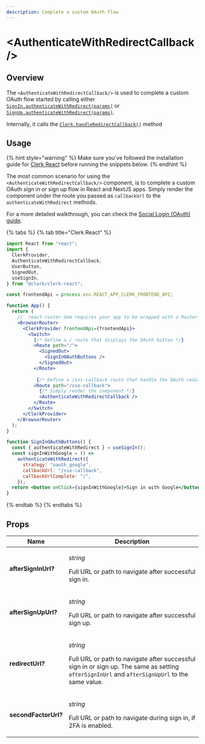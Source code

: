 ```yaml
---
description: Complete a custom OAuth flow
---
```


# \<AuthenticateWithRedirectCallback />

## Overview

The `<AuthenticateWithRedirectCallback/>` is used to complete a custom OAuth flow started by calling either [`SignIn.authenticateWithRedirect(params)`](../../reference/clerkjs/signin.md#signinwithoauth) or [`SignUp.authenticateWithRedirect(params)`](../../reference/clerkjs/signup.md#signinwithoauth).&#x20;

Internally, it calls the [`Clerk.handleRedirectCallback()`](../../reference/clerkjs/clerk.md#handleredirectcallback-params) method

## Usage

{% hint style="warning" %}
Make sure you've followed the installation guide for [Clerk React](../../reference/clerk-react/installation.md) before running the snippets below.
{% endhint %}

The most common scenario for using the `<AuthenticateWithRedirectCallback/>` component, is to complete a custom OAuth sign in or sign up flow in React and NextJS apps. Simply render the component under the route you passed as `callbackUrl` to the `authenticateWithRedirect` methods.

For a more detailed walkthrough, you can check the [Social Login (OAuth) guide](../../popular-guides/social-login-oauth.md).

{% tabs %}
{% tab title="Clerk React" %}
```jsx
import React from "react";
import {
  ClerkProvider,
  AuthenticateWithRedirectCallback,
  UserButton,
  SignedOut,
  useSignIn,
} from "@clerk/clerk-react";

const frontendApi = process.env.REACT_APP_CLERK_FRONTEND_API;

function App() {
  return (
    //  react-router-dom requires your app to be wrapped with a Router
    <BrowserRouter>
      <ClerkProvider frontendApi={frontendApi}>
        <Switch>
          {/* Define a / route that displays the OAuth button */}
          <Route path="/">
            <SignedOut>
              <SignInOAuthButtons />
            </SignedOut>
          </Route>
         
           {/* Define a /sss-callback route that handle the OAuth redirect flow */}
          <Route path="/sso-callback">
            {/* Simply render the component */}
            <AuthenticateWithRedirectCallback />
          </Route>
        </Switch>
      </ClerkProvider>
    </BrowserRouter>
  );
}

function SignInOAuthButtons() {
  const { authenticateWithRedirect } = useSignIn();
  const signInWithGoogle = () =>
    authenticateWithRedirect({
      strategy: "oauth_google",
      callbackUrl: "/sso-callback",
      callbackUrlComplete: "/",
    });
  return <button onClick={signInWithGoogle}>Sign in with Google</button>;
}
```
{% endtab %}
{% endtabs %}



## Props

| Name                 | Description                                                                                                                                                                                        |
| -------------------- | -------------------------------------------------------------------------------------------------------------------------------------------------------------------------------------------------- |
| **afterSignInUrl?**  | <p><em>string</em></p><p>Full URL or path to navigate after successful sign in.</p>                                                                                                                |
| **afterSignUpUrl?**  | <p><em>string</em></p><p>Full URL or path to navigate after successful sign up.</p>                                                                                                                |
| **redirectUrl?**     | <p><em>string</em></p><p>Full URL or path to navigate after successful sign in  or sign up. The same as setting <code>afterSignInUrl</code> and <code>afterSignUpUrl</code> to the same value.</p> |
| **secondFactorUrl?** | <p><em>string</em></p><p>Full URL or path to navigate during sign in, if 2FA is enabled.</p>                                                                                                       |
